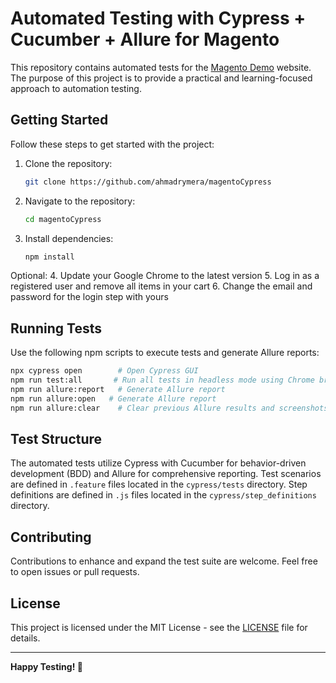 # Automated Testing with Cypress + Cucumber + Allure for Magento

This repository contains automated tests for the [Magento Demo](https://magento.softwaretestingboard.com/) website. The purpose of this project is to provide a practical and learning-focused approach to automation testing.

## Getting Started

Follow these steps to get started with the project:

1. Clone the repository:

   ```bash
   git clone https://github.com/ahmadrymera/magentoCypress
   ```

2. Navigate to the repository:

   ```bash
   cd magentoCypress
   ```

3. Install dependencies:

   ```bash
   npm install
   ```

Optional:
4. Update your Google Chrome to the latest version
5. Log in as a registered user and remove all items in your cart
6. Change the email and password for the login step with yours

## Running Tests

Use the following npm scripts to execute tests and generate Allure reports:

```bash
npx cypress open        # Open Cypress GUI
npm run test:all       # Run all tests in headless mode using Chrome browser
npm run allure:report   # Generate Allure report
npm run allure:open   # Generate Allure report
npm run allure:clear    # Clear previous Allure results and screenshots
```

## Test Structure

The automated tests utilize Cypress with Cucumber for behavior-driven development (BDD) and Allure for comprehensive reporting. Test scenarios are defined in `.feature` files located in the `cypress/tests` directory. Step definitions are defined in `.js` files located in the `cypress/step_definitions` directory.

## Contributing

Contributions to enhance and expand the test suite are welcome. Feel free to open issues or pull requests.

## License

This project is licensed under the MIT License - see the [LICENSE](LICENSE) file for details.

---

**Happy Testing! 🚀**
